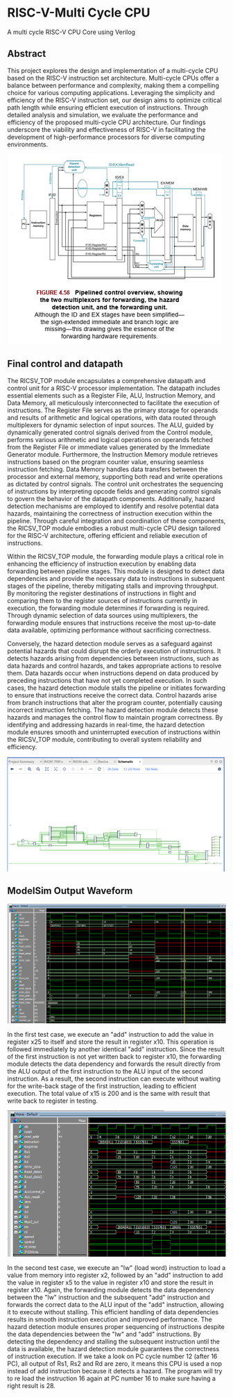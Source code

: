 # RISC-V-Multi Cycle CPU
A multi cycle RISC-V CPU Core using Verilog

## Abstract
This project explores the design and implementation of a multi-cycle CPU based on the RISC-V instruction set architecture. Multi-cycle CPUs offer a balance between performance and complexity, making them a compelling choice for various computing applications. Leveraging the simplicity and efficiency of the RISC-V instruction set, our design aims to optimize critical path length while ensuring efficient execution of instructions. Through detailed analysis and simulation, we evaluate the performance and efficiency of the proposed multi-cycle CPU architecture. Our findings underscore the viability and effectiveness of RISC-V in facilitating the development of high-performance processors for diverse computing environments.

![image](https://raw.githubusercontent.com/vanngo411/MultiCycle_CPU_RISCV/main/Block%20Diagram.png)

## Final control and datapath

The RICSV_TOP module encapsulates a comprehensive datapath and control unit for a RISC-V processor implementation. The datapath includes essential elements such as a Register File, ALU, Instruction Memory, and Data Memory, all meticulously interconnected to facilitate the execution of instructions. The Register File serves as the primary storage for operands and results of arithmetic and logical operations, with data routed through multiplexers for dynamic selection of input sources. The ALU, guided by dynamically generated control signals derived from the Control module, performs various arithmetic and logical operations on operands fetched from the Register File or immediate values generated by the Immediate Generator module. Furthermore, the Instruction Memory module retrieves instructions based on the program counter value, ensuring seamless instruction fetching. Data Memory handles data transfers between the processor and external memory, supporting both read and write operations as dictated by control signals. The control unit orchestrates the sequencing of instructions by interpreting opcode fields and generating control signals to govern the behavior of the datapath components. Additionally, hazard detection mechanisms are employed to identify and resolve potential data hazards, maintaining the correctness of instruction execution within the pipeline. Through careful integration and coordination of these components, the RICSV_TOP module embodies a robust multi-cycle CPU design tailored for the RISC-V architecture, offering efficient and reliable execution of instructions.

Within the RICSV_TOP module, the forwarding module plays a critical role in enhancing the efficiency of instruction execution by enabling data forwarding between pipeline stages. This module is designed to detect data dependencies and provide the necessary data to instructions in subsequent stages of the pipeline, thereby mitigating stalls and improving throughput. By monitoring the register destinations of instructions in flight and comparing them to the register sources of instructions currently in execution, the forwarding module determines if forwarding is required. Through dynamic selection of data sources using multiplexers, the forwarding module ensures that instructions receive the most up-to-date data available, optimizing performance without sacrificing correctness.

Conversely, the hazard detection module serves as a safeguard against potential hazards that could disrupt the orderly execution of instructions. It detects hazards arising from dependencies between instructions, such as data hazards and control hazards, and takes appropriate actions to resolve them. Data hazards occur when instructions depend on data produced by preceding instructions that have not yet completed execution. In such cases, the hazard detection module stalls the pipeline or initiates forwarding to ensure that instructions receive the correct data. Control hazards arise from branch instructions that alter the program counter, potentially causing incorrect instruction fetching. The hazard detection module detects these hazards and manages the control flow to maintain program correctness. By identifying and addressing hazards in real-time, the hazard detection module ensures smooth and uninterrupted execution of instructions within the RICSV_TOP module, contributing to overall system reliability and efficiency.

![image](https://github.com/vanngo411/MultiCycle_CPU_RISCV/blob/main/DataAndControlPath.png)

## ModelSim Output Waveform
![image](https://github.com/vanngo411/MultiCycle_CPU_RISCV/blob/main/ForwardingTest.png)

In the first test case, we execute an "add" instruction to add the value in register x25 to itself and store the result in register x10. This operation is followed immediately by another identical "add" instruction. Since the result of the first instruction is not yet written back to register x10, the forwarding module detects the data dependency and forwards the result directly from the ALU output of the first instruction to the ALU input of the second instruction. As a result, the second instruction can execute without waiting for the write-back stage of the first instruction, leading to efficient execution. The total value of x15 is 200 and is the same with result that write back to register in testing.

![image](https://github.com/vanngo411/MultiCycle_CPU_RISCV/blob/main/HazardDetectionTest.png)

In the second test case, we execute an "lw" (load word) instruction to load a value from memory into register x2, followed by an "add" instruction to add the value in register x5 to the value in register x10 and store the result in register x10. Again, the forwarding module detects the data dependency between the "lw" instruction and the subsequent "add" instruction and forwards the correct data to the ALU input of the "add" instruction, allowing it to execute without stalling. This efficient handling of data dependencies results in smooth instruction execution and improved performance.  The hazard detection module ensures proper sequencing of instructions despite the data dependencies between the "lw" and "add" instructions. By detecting the dependency and stalling the subsequent instruction until the data is available, the hazard detection module guarantees the correctness of instruction execution. If we take a look on PC cycle number 12 (after 16 PC), all output of Rs1, Rs2 and Rd are zero, it means this CPU is used a nop instead of add instruction because it detects a hazard. The program will try to re load the instruction 16 again at PC number 16 to make sure having a right result is 28.

